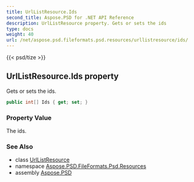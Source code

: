 ```yaml
---
title: UrlListResource.Ids
second_title: Aspose.PSD for .NET API Reference
description: UrlListResource property. Gets or sets the ids
type: docs
weight: 40
url: /net/aspose.psd.fileformats.psd.resources/urllistresource/ids/
---
```

{{< psd/tize >}}
## UrlListResource.Ids property

Gets or sets the ids.

```csharp
public int[] Ids { get; set; }
```

### Property Value

The ids.

### See Also

* class [UrlListResource](../)
* namespace [Aspose.PSD.FileFormats.Psd.Resources](../../../aspose.psd.fileformats.psd.resources/)
* assembly [Aspose.PSD](../../../)


